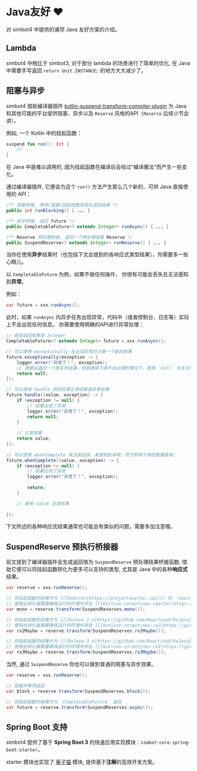 # Java友好 ♥

<tldr>
对 simbot4 中提供的诸项 Java 友好方案的介绍。
</tldr>

## Lambda

simbot4 中相比于 simbot3, 对于部分 lambda 的场景进行了简单的优化,
在 Java 中需要手写返回 `return Unit.INSTANCE;` 的地方大大减少了。

## 阻塞与异步

simbot4
借助编译器插件
[kotlin-suspend-transform-compiler-plugin][kstcp]
为 Java 和其他可能的平台提供阻塞、异步以及 `Reserve` 风格的API（`Reserce` 后续小节会讲）。

[kstcp]: https://github.com/ForteScarlet/kotlin-suspend-transform-compiler-plugin

例如, 一个 Kotlin 中的挂起函数：

```Kotlin
suspend fun run(): Int {
    // ...
}
```

在 Java 中是难以调用的, 因为挂起函数在编译后会经过“编译魔法”而产生一些变化。

通过编译器插件, 它便会为这个 `run()` 方法产生那么几个新的、可供 Java 直接使用的 API：

```Java
/** 阻塞桥接, 等待(阻塞)挂起函数完成后返回结果 */
public int runBlocking() { ... }

/** 异步桥接, 返回 future */
public CompletableFuture<? extends Integer> runAsync() { ... }

/** Reserve 预处理桥接, 返回一个预处理结果 Reserve */
public SuspendReserve<? extends Integer> runReserve() { ... }
```

<warning title="小贴士">

当你在使用**异步**结果时（也包括下文会提到的各响应式类型结果），你需要多一些心眼儿。

以 `CompletableFuture` 为例，如果不做任何操作，
你很有可能会丢失且无法感知到**异常**。

例如：

```Java
var future = xxx.runAsync();
```

此时，如果 `runAsync` 内异步任务出现异常，代码中（或者控制台、日志等）实际上不会出现任何信息。
你需要使用明确的API进行异常处理：

```Java
// 假设返回结果是 Integer
CompletableFuture<? extends Integer> future = xxx.runAsync();

// 可以使用 exceptionally 在出现异常时计算一个新的结果
future.exceptionally(exception -> {
    logger.error("异常了！", exception);
    // 更建议返回一个真实的结果，但是确保下游不会出错的情况下，使用 `null` 也无可厚非。
    return null;
});

// 可以使用 handle 同时处理正常结果或异常结果
future.handle((value, exception) -> {
    if (exception != null) {
        // 如果出现了异常
        logger.error("异常了！", exception);
        return null;
    }
    
    // 正常结果
    return value;
});
        
// 可以使用 whenComplete 来注册回调，来感知到异常，而不影响下游的直接使用。
future.whenComplete((value, exception) -> {
    if (exception != null) {
        // 如果出现了异常
        logger.error("异常了！", exception);
        
        return;
    }

    // 使用 value 正常结果
    
});
```

下文所述的各种响应式结果通常也可能会有类似的问题，需要多加注意喔。

</warning>

## SuspendReserve 预执行桥接器

前文提到了编译器插件会生成返回值为 `SuspendReserve` 预处理结果桥接函数,
借助它便可以将挂起函数转化为更多可以支持的类型, 尤其是 Java 中的各种**响应式**结果。

```Java
var reserve = xxx.runReserve();

// 将挂起函数的结果作为 [[[Reactor|https://projectreactor.io/]]] 的 `reactor.core.publisher.Mono` 返回
// 使用此转化器需要确保运行时环境中存在 [[[kotlinx-coroutines-reactor|https://github.com/Kotlin/kotlinx.coroutines/tree/master/reactive]]] 的相关依赖
var mono = reserve.transform(SuspendReserves.mono());

// 将挂起函数的结果作为 [[[RxJava 2.x|https://github.com/ReactiveX/RxJava]]] 的 `io.reactivex.Maybe` 返回
// 使用此转化器需要确保运行时环境中存在 [[[kotlinx-coroutines-rx2|https://github.com/Kotlin/kotlinx.coroutines/tree/master/reactive]]] 的相关依赖
var rx2Maybe = reserve.transform(SuspendReserves.rx2Maybe());

// 将挂起函数的结果作为 [[[RxJava 3.x|https://github.com/ReactiveX/RxJava]]] 的 `io.reactivex.rxjava3.core.Maybe` 返回
// 使用此转化器需要确保运行时环境中存在 [[[kotlinx-coroutines-rx2|https://github.com/Kotlin/kotlinx.coroutines/tree/master/reactive]]] 的相关依赖
var rx3Maybe = reserve.transform(SuspendReserves.rx3Maybe());
```

当然, 通过 `SuspendReserve` 你也可以做到普通的阻塞与异步效果。

```Java
var reserve = xxx.runReserve();

// 阻塞并等待返回
var block = reserve.transform(SuspendReserves.block());

// 将挂起函数的结果作为 `CompletableFuture` 返回
var future = reserve.transform(SuspendReserves.async());
```

## Spring Boot 支持

simbot4 提供了基于 **Spring Boot 3** 的快速应用实现模块：`simbot-core-spring-boot-starter`。

starter 模块也实现了 [量子猫](advanced-quantcat.md) 模块, 提供基于**注解**的高效开发方案。
